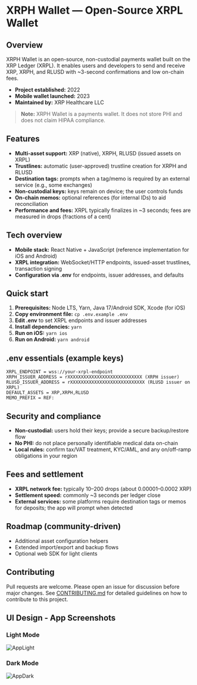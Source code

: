 # XRPH Wallet — Open-Source XRPL Wallet

## Overview
XRPH Wallet is an open-source, non-custodial payments wallet built on the XRP Ledger (XRPL).
It enables users and developers to send and receive XRP, XRPH, and RLUSD with ~3-second confirmations and low on-chain fees.

- **Project established:** 2022
- **Mobile wallet launched:** 2023
- **Maintained by:** XRP Healthcare LLC

> **Note:** XRPH Wallet is a payments wallet. It does not store PHI and does not claim HIPAA compliance.

## Features

- **Multi-asset support:** XRP (native), XRPH, RLUSD (issued assets on XRPL)
- **Trustlines:** automatic (user-approved) trustline creation for XRPH and RLUSD
- **Destination tags:** prompts when a tag/memo is required by an external service (e.g., some exchanges)
- **Non-custodial keys:** keys remain on device; the user controls funds
- **On-chain memos:** optional references (for internal IDs) to aid reconciliation
- **Performance and fees:** XRPL typically finalizes in ~3 seconds; fees are measured in drops (fractions of a cent)

## Tech overview

- **Mobile stack:** React Native + JavaScript (reference implementation for iOS and Android)
- **XRPL integration:** WebSocket/HTTP endpoints, issued-asset trustlines, transaction signing
- **Configuration via .env** for endpoints, issuer addresses, and defaults

## Quick start

1. **Prerequisites:** Node LTS, Yarn, Java 17/Android SDK, Xcode (for iOS)
2. **Copy environment file:** `cp .env.example .env`
3. **Edit .env** to set XRPL endpoints and issuer addresses
4. **Install dependencies:** `yarn`
5. **Run on iOS:** `yarn ios`
6. **Run on Android:** `yarn android`

## .env essentials (example keys)
```
XRPL_ENDPOINT = wss://your-xrpl-endpoint
XRPH_ISSUER_ADDRESS = rXXXXXXXXXXXXXXXXXXXXXXXXXXXX (XRPH issuer)
RLUSD_ISSUER_ADDRESS = rXXXXXXXXXXXXXXXXXXXXXXXXXXXX (RLUSD issuer on XRPL)
DEFAULT_ASSETS = XRP,XRPH,RLUSD
MEMO_PREFIX = REF:
```

## Security and compliance

- **Non-custodial:** users hold their keys; provide a secure backup/restore flow
- **No PHI:** do not place personally identifiable medical data on-chain
- **Local rules:** confirm tax/VAT treatment, KYC/AML, and any on/off-ramp obligations in your region

## Fees and settlement

- **XRPL network fee:** typically 10–200 drops (about 0.00001–0.0002 XRP)
- **Settlement speed:** commonly ~3 seconds per ledger close
- **External services:** some platforms require destination tags or memos for deposits; the app will prompt when detected

## Roadmap (community-driven)

- Additional asset configuration helpers
- Extended import/export and backup flows
- Optional web SDK for light clients

## Contributing
Pull requests are welcome. Please open an issue for discussion before major changes. See [CONTRIBUTING.md](CONTRIBUTING.md) for detailed guidelines on how to contribute to this project.

## UI Design - App Screenshots

### Light Mode
![AppLight](https://firebasestorage.googleapis.com/v0/b/xrphwallet.appspot.com/o/assets%2FLight%20Mode.jpg?alt=media&token=078874f4-0052-4811-be5a-814c32cc0505)

### Dark Mode
![AppDark](https://firebasestorage.googleapis.com/v0/b/xrphwallet.appspot.com/o/assets%2FDark%20Mode.jpg?alt=media&token=6b344246-67c4-47fd-a096-b29695bd9fb1)
